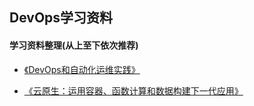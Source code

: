 ## DevOps学习资料

#### 学习资料整理(从上至下依次推荐)

- [《DevOps和自动化运维实践》](https://www.dedao.cn/reader?id=Z1GDBjp8o9nDz1NZyd5MXvBj6RKEVwNqlK3Ap4aGOkJmYQrLbP7e2glqxl9qNPeX)

- [《云原生：运用容器、函数计算和数据构建下一代应用》](https://www.dedao.cn/eBook/rJRdy1qe4xAVBgZrvdGmz8ykaop6QWXzZOwEJnD7LR51qb2KY9NPMXOljVa28m5K)
